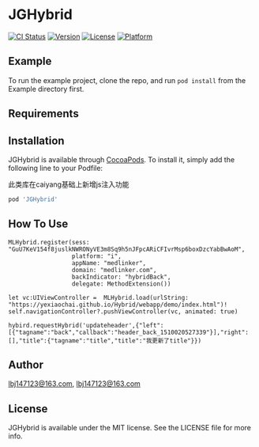 # JGHybrid

[![CI Status](http://img.shields.io/travis/lbj147123@163.com/JGHybrid.svg?style=flat)](https://travis-ci.org/lbj147123@163.com/JGHybrid)
[![Version](https://img.shields.io/cocoapods/v/JGHybrid.svg?style=flat)](http://cocoapods.org/pods/JGHybrid)
[![License](https://img.shields.io/cocoapods/l/JGHybrid.svg?style=flat)](http://cocoapods.org/pods/JGHybrid)
[![Platform](https://img.shields.io/cocoapods/p/JGHybrid.svg?style=flat)](http://cocoapods.org/pods/JGHybrid)

## Example

To run the example project, clone the repo, and run `pod install` from the Example directory first.

## Requirements

## Installation

JGHybrid is available through [CocoaPods](http://cocoapods.org). To install
it, simply add the following line to your Podfile:

此类库在caiyang基础上新增js注入功能

```ruby
pod 'JGHybrid'
```
## How To Use

```
MLHybrid.register(sess: "GuU7KeV154f8juslkNWRONyVE3m8Sq9h5nJFpcARiCFIvrMsp6boxDzcYabBwAoM",
                  platform: "i",
                  appName: "medlinker",
                  domain: "medlinker.com",
                  backIndicator: "hybridBack",
                  delegate: MethodExtension())
                  
let vc:UIViewController =  MLHybrid.load(urlString: "https://yexiaochai.github.io/Hybrid/webapp/demo/index.html")!
self.navigationController?.pushViewController(vc, animated: true)
```

``` js执行命令
hybird.requestHybrid('updateheader',{"left":[{"tagname":"back","callback":"header_back_1510020527339"}],"right":[],"title":{"tagname":"title","title":"我更新了title"}})
```
## Author

lbj147123@163.com, lbj147123@163.com

## License

JGHybrid is available under the MIT license. See the LICENSE file for more info.
